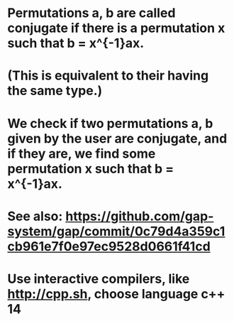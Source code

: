 # Permutations a, b are called conjugate if there is a permutation x such that b = x^{-1}ax. 
# (This is equivalent to their having the same type.) 
# We check if two permutations a, b given by the user are conjugate, and if they are, we find some  permutation x such that b = x^{-1}ax. 
# See also: https://github.com/gap-system/gap/commit/0c79d4a359c1cb961e7f0e97ec9528d0661f41cd
# Use interactive compilers, like http://cpp.sh, choose language c++ 14
